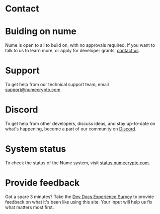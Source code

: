 # Contact

# Buiding on nume 
Nume is open to all to build on, with no approvals required. If you want to talk to us to learn more, or apply for developer grants, [contact us](https://numecrypto.com/contact).

# Support 
To get help from our technical support team, email support@numecrypto.com.

# Discord
To get help from other developers, discuss ideas, and stay up-to-date on what's happening, become a part of our community on [Discord](https://discord.gg/nume).

# System status
To check the status of the Nume system, visit [status.numecrypto.com](https://status.numecrypto.com).

# Provide feedback
Got a spare 3 minutes? Take the [Dev Docs Experience Survey](https://numecyrpto.com) to provide feedback on what it's been like using this site. Your input will help us fix what matters most first.


